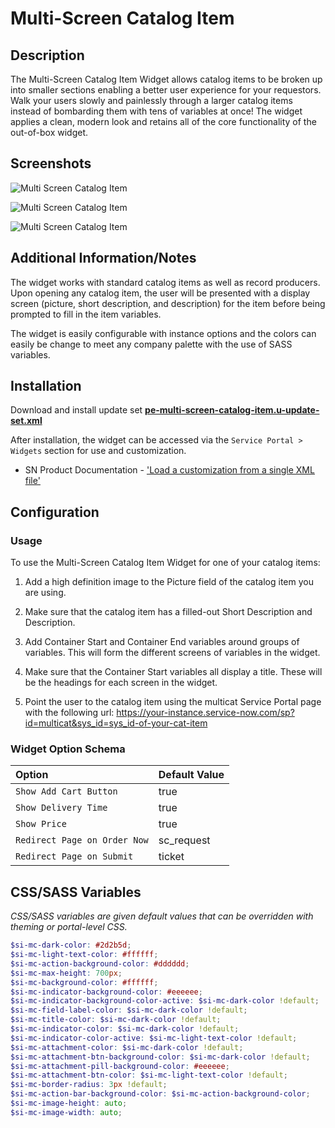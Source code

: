 # Multi-Screen Catalog Item

## Description

The Multi-Screen Catalog Item Widget allows catalog items to be broken up into smaller sections enabling a better user experience for your requestors. Walk your users slowly and painlessly through a larger catalog items instead of bombarding them with tens of variables at once! The widget applies a clean, modern look and retains all of the core functionality of the out-of-box widget.

## Screenshots

![Multi Screen Catalog Item](https://raw.githubusercontent.com/platform-experience/serviceportal-widget-library/master/src/pe-multi-screen-catalog-item/images/demo_low.gif)

![Multi Screen Catalog Item](https://raw.githubusercontent.com/platform-experience/serviceportal-widget-library/master/src/pe-multi-screen-catalog-item/images/main-screen-blue.png)

![Multi Screen Catalog Item](https://raw.githubusercontent.com/platform-experience/serviceportal-widget-library/master/src/pe-multi-screen-catalog-item/images/main-screen-red.png)

## Additional Information/Notes

The widget works with standard catalog items as well as record producers. Upon opening any catalog item, the user will be presented with a display screen (picture, short description, and description) for the item before being prompted to fill in the item variables.

The widget is easily configurable with instance options and the colors can easily be change to meet any company palette with the use of SASS variables.

## Installation

Download and install update set **[pe-multi-screen-catalog-item.u-update-set.xml](https://github.com/platform-experience/serviceportal-widget-library/blob/master/src/pe-multi-screen-catalog-item/pe-multi-screen-catalog-item.u-update-set.xml)**

After installation, the widget can be accessed via the `Service Portal > Widgets` section for use and customization.

- SN Product Documentation - ['Load a customization from a single XML file'](https://docs.servicenow.com/bundle/kingston-application-development/page/build/system-update-sets/task/t_SaveAnUpdateSetAsAnXMLFile.html)

## Configuration

### Usage

To use the Multi-Screen Catalog Item Widget for one of your catalog items:

1. Add a high definition image to the Picture field of the catalog item you are using.

1. Make sure that the catalog item has a filled-out Short Description and Description.

1. Add Container Start and Container End variables around groups of variables. This will form the different screens of variables in the widget.

1. Make sure that the Container Start variables all display a title. These will be the headings for each screen in the widget.

1. Point the user to the catalog item using the multicat Service Portal page with the following url: https://your-instance.service-now.com/sp?id=multicat&sys_id=sys_id-of-your-cat-item

### Widget Option Schema

| Option | Default Value |
| :--- | :--- |
| `Show Add Cart Button` | true |
| `Show Delivery Time` | true |
| `Show Price` | true |
| `Redirect Page on Order Now` | sc_request |
| `Redirect Page on Submit` | ticket |

## CSS/SASS Variables

_CSS/SASS variables are given default values that can be overridden with theming or portal-level CSS._

```scss
$si-mc-dark-color: #2d2b5d;
$si-mc-light-text-color: #ffffff;
$si-mc-action-background-color: #dddddd;
$si-mc-max-height: 700px;
$si-mc-background-color: #ffffff;
$si-mc-indicator-background-color: #eeeeee;
$si-mc-indicator-background-color-active: $si-mc-dark-color !default;
$si-mc-field-label-color: $si-mc-dark-color !default;
$si-mc-title-color: $si-mc-dark-color !default;
$si-mc-indicator-color: $si-mc-dark-color !default;
$si-mc-indicator-color-active: $si-mc-light-text-color !default;
$si-mc-attachment-color: $si-mc-dark-color !default;
$si-mc-attachment-btn-background-color: $si-mc-dark-color !default;
$si-mc-attachment-pill-background-color: #eeeeee;
$si-mc-attachment-btn-color: $si-mc-light-text-color !default;
$si-mc-border-radius: 3px !default;
$si-mc-action-bar-background-color: $si-mc-action-background-color;
$si-mc-image-height: auto;
$si-mc-image-width: auto;
```
